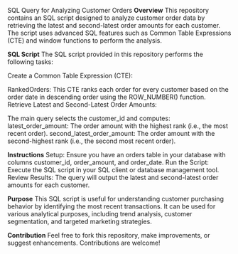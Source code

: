 SQL Query for Analyzing Customer Orders
**Overview**
This repository contains an SQL script designed to analyze customer order data by retrieving the latest and second-latest order amounts for each customer. The script uses advanced SQL features such as Common Table Expressions (CTE) and window functions to perform the analysis.

**SQL Script**
The SQL script provided in this repository performs the following tasks:

Create a Common Table Expression (CTE):

RankedOrders: This CTE ranks each order for every customer based on the order date in descending order using the ROW_NUMBER() function.
Retrieve Latest and Second-Latest Order Amounts:

The main query selects the customer_id and computes:
latest_order_amount: The order amount with the highest rank (i.e., the most recent order).
second_latest_order_amount: The order amount with the second-highest rank (i.e., the second most recent order).

**Instructions**
Setup: Ensure you have an orders table in your database with columns customer_id, order_amount, and order_date.
Run the Script: Execute the SQL script in your SQL client or database management tool.
Review Results: The query will output the latest and second-latest order amounts for each customer.

**Purpose**
This SQL script is useful for understanding customer purchasing behavior by identifying the most recent transactions. It can be used for various analytical purposes, including trend analysis, customer segmentation, and targeted marketing strategies.

**Contribution**
Feel free to fork this repository, make improvements, or suggest enhancements. Contributions are welcome!
